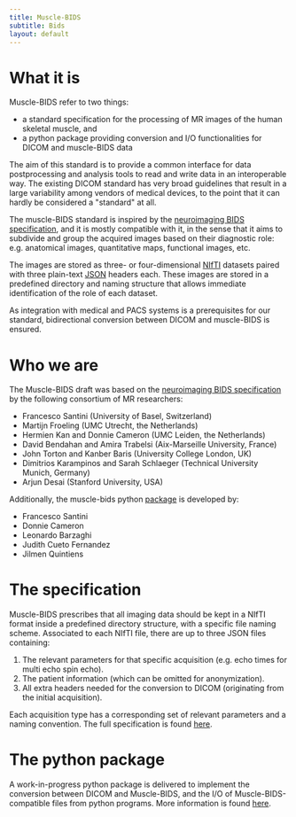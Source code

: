 ```yaml
---
title: Muscle-BIDS
subtitle: Bids
layout: default
---
```

# What it is
Muscle-BIDS refer to two things:

* a standard specification for the processing of MR images of the human skeletal muscle, and
* a python package providing conversion and I/O functionalities for DICOM and muscle-BIDS data

The aim of this standard is to provide a common interface for data postprocessing and analysis tools to read and write data in an interoperable way. The existing DICOM standard has very broad guidelines that result in a large variability among vendors of medical devices, to the point that it can hardly be considered a "standard" at all.

The muscle-BIDS standard is inspired by the [neuroimaging BIDS specification](https://bids.neuroimaging.io/), and it is mostly compatible with it, in the sense that it aims to subdivide and group the acquired images based on their diagnostic role: e.g. anatomical images, quantitative maps, functional images, etc.

The images are stored as three- or four-dimensional [NIfTI](https://nifti.nimh.nih.gov/) datasets paired with three plain-text [JSON](https://www.json.org/) headers each. These images are stored in a predefined directory and naming structure that allows immediate identification of the role of each dataset.

As integration with medical and PACS systems is a prerequisites for our standard, bidirectional conversion between DICOM and muscle-BIDS is ensured.

# Who we are
The Muscle-BIDS draft was based on the [neuroimaging BIDS specification](https://bids.neuroimaging.io/) by the following consortium of MR researchers:

* Francesco Santini (University of Basel, Switzerland)
* Martijn Froeling (UMC Utrecht, the Netherlands)
* Hermien Kan and Donnie Cameron (UMC Leiden, the Netherlands)
* David Bendahan and Amira Trabelsi (Aix-Marseille University, France)
* John Torton and Kanber Baris (University College London, UK)
* Dimitrios Karampinos and Sarah Schlaeger (Technical University Munich, Germany)
* Arjun Desai (Stanford University, USA)

Additionally, the muscle-bids python [package](/package) is developed by:

* Francesco Santini
* Donnie Cameron
* Leonardo Barzaghi
* Judith Cueto Fernandez
* Jilmen Quintiens

# The specification

Muscle-BIDS prescribes that all imaging data should be kept in a NIfTI format inside a predefined directory structure, with a specific file naming scheme. Associated to each NIfTI file, there are up to three JSON files containing:

1. The relevant parameters for that specific acquisition (e.g. echo times for multi echo spin echo).
2. The patient information (which can be omitted for anonymization).
3. All extra headers needed for the conversion to DICOM (originating from the initial acquisition).

Each acquisition type has a corresponding set of relevant parameters and a naming convention. The full specification is found [here](/specs).

# The python package

A work-in-progress python package is delivered to implement the conversion between DICOM and Muscle-BIDS, and the I/O of Muscle-BIDS-compatible files from python programs. More information is found [here](/package).
